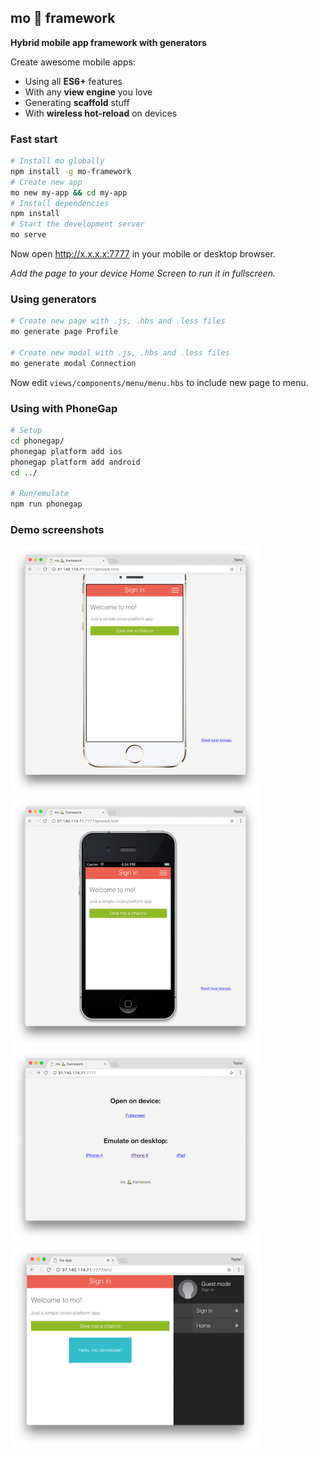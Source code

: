## mo 🐍 framework

**Hybrid mobile app framework with generators**

Create awesome mobile apps:
* Using all **ES6+** features
* With any **view engine** you love
* Generating **scaffold** stuff
* With **wireless hot-reload** on devices

### Fast start
```bash
# Install mo globally
npm install -g mo-framework
# Create new app
mo new my-app && cd my-app
# Install dependencies
npm install
# Start the development server
mo serve
```
Now open http://x.x.x.x:7777 in your mobile or desktop browser. 

*Add the page to your device Home Screen to run it in fullscreen.*

### Using generators
```bash
# Create new page with .js, .hbs and .less files
mo generate page Profile

# Create new modal with .js, .hbs and .less files
mo generate modal Connection
```
Now edit `views/components/menu/menu.hbs` to include new page to menu.

### Using with PhoneGap
```bash
# Setup
cd phonegap/
phonegap platform add ios
phonegap platform add android
cd ../

# Run/emulate
npm run phonegap
```

### Demo screenshots
<img src="docs/images/screenshot2.png" width="400" />
<img src="docs/images/screenshot3.png" width="400" />
<img src="docs/images/screenshot1.png" width="400" />
<img src="docs/images/screenshot4.png" width="400" />
